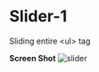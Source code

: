 # Slider-1
Sliding entire &lt;ul> tag

<b>Screen Shot</b>
![slider](https://cloud.githubusercontent.com/assets/4268709/9225719/869a21cc-4128-11e5-9740-944831ffd170.gif)
